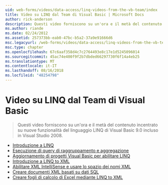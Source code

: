 ```yaml
---
uid: web-forms/videos/data-access/linq-videos-from-the-vb-team/index
title: Video su LINQ dal Team di Visual Basic | Microsoft Docs
author: rick-anderson
description: Questi video forniscono su un'ora e il metà del contenuto incentrato su nuove funzionalità del linguaggio LINQ di Visual Basic 9.0 incluso in Visual Studio 2008.
ms.author: riande
ms.date: 02/24/2012
ms.assetid: 257373bb-eab0-47bc-b5a2-37a9e91666d6
msc.legacyurl: /web-forms/videos/data-access/linq-videos-from-the-vb-team
msc.type: chapter
ms.openlocfilehash: 67c6aaf358d4c7c2764493e8c17e1d5245096014
ms.sourcegitcommit: 45ac74e400f9f2b7dbded66297730f6f14a4eb25
ms.translationtype: MT
ms.contentlocale: it-IT
ms.lasthandoff: 08/16/2018
ms.locfileid: "48254798"
---
```

<a name="linq-videos-from-the-vb-team"></a>Video su LINQ dal Team di Visual Basic
====================
> Questi video forniscono su un'ora e il metà del contenuto incentrato su nuove funzionalità del linguaggio LINQ di Visual Basic 9.0 incluso in Visual Studio 2008.


- [Introduzione a LINQ](how-do-i-get-started-with-linq.md)
- [Esecuzione di query di raggruppamento e aggregazione](how-do-i-perform-group-and-aggregate-queries.md)
- [Aggiornamento di progetti Visual Basic per abilitare LINQ](how-do-i-upgrade-visual-basic-projects-to-enable-linq.md)
- [Introduzione a LINQ to XML](how-do-i-get-started-with-linq-to-xml.md)
- [Abilitare XML IntelliSense e usare lo spazio dei nomi XML](how-do-i-enable-xml-intellisense-and-use-xml-namespaces.md)
- [Creare documenti XML basati su dati SQL](how-do-i-create-xml-documents-from-sql-data.md)
- [Creare fogli di calcolo di Excel mediante LINQ to XML](how-do-i-create-excel-spreadsheets-using-linq-to-xml.md)
